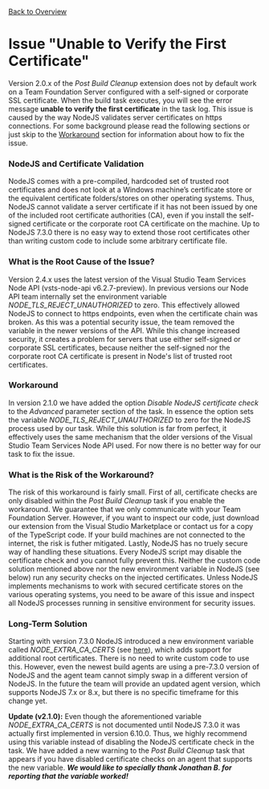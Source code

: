 [Back to Overview](./overview.md)

# Issue "Unable to Verify the First Certificate"
Version 2.0.x of the *Post Build Cleanup* extension does not by default work on a Team Foundation Server configured with a self-signed or corporate
SSL certificate. When the build task executes, you will see the error message **unable to verify the first certificate** in the task log.
This issue is caused by the way NodeJS validates server certificates on https connections. For some background please read the following
sections or just skip to the [Workaround](#workaround) section for information about how to fix the issue.

### NodeJS and Certificate Validation
NodeJS comes with a pre-compiled, hardcoded set of trusted root certificates and does not look at a Windows machine’s certificate store or
the equivalent certificate folders/stores on other operating systems. Thus, NodeJS cannot validate a server certificate if it has not been
issued by one of the included root certificate authorities (CA), even if you install the self-signed certificate or the corporate root CA
certificate on the machine. Up to NodeJS 7.3.0 there is no easy way to extend those root certificates other than writing custom code to
include some arbitrary certificate file.

### What is the Root Cause of the Issue?
Version 2.4.x uses the latest version of the Visual Studio Team Services Node API (vsts-node-api v6.2.7-preview). In previous versions our Node API team
internally set the environment variable *NODE_TLS_REJECT_UNAUTHORIZED* to zero. This effectively allowed NodeJS to connect to https endpoints,
even when the certificate chain was broken. As this was a potential security issue, the team removed the variable in the newer versions of the API.
While this change increased security, it creates a problem for servers that use either self-signed or corporate SSL certificates, because neither
the self-signed nor the corporate root CA certificate is present in Node's list of trusted root certificates.

### Workaround
In version 2.1.0 we have added the option *Disable NodeJS certificate check* to the *Advanced* parameter section of the task. In essence the option
sets the variable *NODE_TLS_REJECT_UNAUTHORIZED* to zero for the NodeJS process used by our task. While this solution is far from perfect, it effectively
uses the same mechanism that the older versions of the Visual Studio Team Services Node API used. For now there is no better way for our task to fix
the issue.

### What is the Risk of the Workaround?
The risk of this workaround is fairly small. First of all, certificate checks are only disabled within the *Post Build Cleanup* task if you enable
the workaround. We guarantee that we only communicate with your Team Foundation Server. However, if you want to inspect our code, just download our
extension from the Visual Studio Marketplace or contact us for a copy of the TypeScript code. If your build machines are not connected to the internet,
the risk is futher mitigated. Lastly, NodeJS has no truely secure way of handling these situations. Every NodeJS script may disable the certificate
check and you cannot fully prevent this. Neither the custom code solution mentioned above nor the new environment variable in NodeJS (see below) run
any security checks on the injected certificates. Unless NodeJS implements mechanisms to work with secured certificate stores on the various operating
systems, you need to be aware of this issue and inspect all NodeJS processes running in sensitive environment for security issues.

### Long-Term Solution
Starting with version 7.3.0 NodeJS introduced a new environment variable called *NODE_EXTRA_CA_CERTS* (see [here](https://nodejs.org/dist/latest-v8.x/docs/api/cli.html#cli_node_extra_ca_certs_file)),
which adds support for additional root certificates. There is no need to write custom code to use this. However, even the newest build agents
are using a pre-7.3.0 version of NodeJS and the agent team cannot simply swap in a different version of NodeJS. In the future the team will provide an updated
agent version, which supports NodeJS 7.x or 8.x, but there is no specific timeframe for this change yet.

**Update (v2.1.0):** Even though the aforementioned variable *NODE_EXTRA_CA_CERTS* is not documented until NodeJS 7.3.0 it was actually
first implemented in version 6.10.0. Thus, we highly recommend using this variable instead of disabling the NodeJS certificate check in the
task. We have added a new warning to the *Post Build Cleanup* task that appears if you have disabled certificate checks on an agent that
supports the new variable. __*We would like to specially thank Jonathan B. for reporting that the variable worked!*__